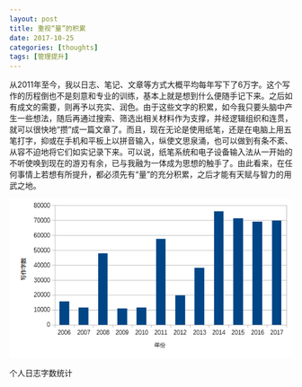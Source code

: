 ```yaml
---
layout: post
title: 重视“量”的积累
date: 2017-10-25
categories: [thoughts]
tags: [管理提升]
---
```


从2011年至今，我以日志、笔记、文章等方式大概平均每年写下了6万字。这个写作的历程倒也不是刻意和专业的训练，基本上就是想到什么便随手记下来。之后如有成文的需要，则再予以充实、润色。由于这些文字的积累，如今我只要头脑中产生一些想法，随后再通过搜索、筛选出相关材料作为支撑，并经逻辑组织和连贯，就可以很快地“攒”成一篇文章了。而且，现在无论是使用纸笔，还是在电脑上用五笔打字，抑或在手机和平板上以拼音输入，纵使文思泉涌，也可以做到有条不紊、从容不迫地将它们如实记录下来。可以说，纸笔系统和电子设备输入法从一开始的不听使唤到现在的游刃有余，已与我融为一体成为思想的触手了。由此看来，在任何事情上若想有所提升，都必须先有“量”的充分积累，之后才能有天赋与智力的用武之地。

![](/figures/p46196912.jpg)

个人日志字数统计
